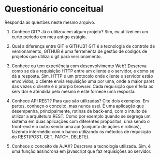 # Questionário conceitual

Responda as questões neste mesmo arquivo.

1. Conhece GIT? Já o utilizou em algum projeto?
	Sim, eu utilizei em um curto periodo em meu antigo estágio.

2. Qual a diferença entre GIT e GITHUB?
	GIT é a tecnologia de controle de versionamento, GITHUB é uma ferramenta de gestão de codigos de projetos que utiliza o git para versionamento. 

3. Conhece ou tem experiência com desenvolvimento Web? Descreva como se dá a requisição HTTP entre um cliente e o servidor, e como se dá a resposta.
	Sim. HTTP é um protocolo onde cliente e servidor estão envolvidos, o cliente envia requisição uma por uma, onde a maior paret das vezes o cliente é o prórpio browser. Cada requisição que é feita ao servidor é atendida pelo mesmo e este fornece uma resposta. 

4. Conhece API REST? Para que são utilizadas? Cite dois exemplos.
	Em partes, conheço o conceito, mas nunca usei. É uma aplicação que desempenha, principalmente, rotinas de back-end, com o intuito de utilizar a arquitetura REST. Como por exemplo quando se segrega um sistema em duas aplicações com diferentes propósitos, uma sendo o front-end e o outro sendo uma api (conjunto de ações e rotinas), fazendo intermédio com o banco utilizando os métodos de requisição do REST(POST, GET, PATCH, DELETE).

5. Conhece o conceito de AJAX? Descreva a tecnologia utilizada.
	Sim, é uma função assincrona em javascript que faz requisições ao servidor.
